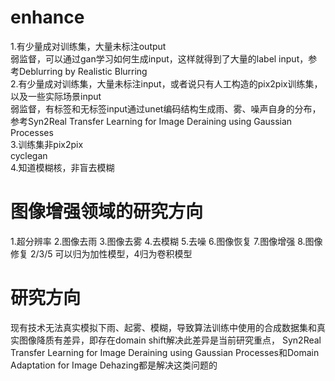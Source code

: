 # enhance

1.有少量成对训练集，大量未标注output   
弱监督，可以通过gan学习如何生成input，这样就得到了大量的label input，参考Deblurring by Realistic Blurring  
2.有少量成对训练集，大量未标注input，或者说只有人工构造的pix2pix训练集，以及一些实际场景input  
弱监督，有标签和无标签input通过unet编码结构生成雨、雾、噪声自身的分布，参考Syn2Real Transfer Learning for Image Deraining using Gaussian Processes  
3.训练集非pix2pix  
cyclegan  
4.知道模糊核，非盲去模糊

# 图像增强领域的研究方向

1.超分辨率 2.图像去雨 3.图像去雾 4.去模糊 5.去噪 6.图像恢复 7.图像增强 8.图像修复
2/3/5 可以归为加性模型，4归为卷积模型

# 研究方向

现有技术无法真实模拟下雨、起雾、模糊，导致算法训练中使用的合成数据集和真实图像降质有差异，即存在domain shift解决此差异是当前研究重点， Syn2Real Transfer Learning for Image Deraining
using Gaussian Processes和Domain Adaptation for Image Dehazing都是解决这类问题的